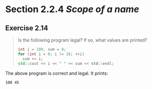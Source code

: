 # Section 2.2.4 _Scope of a name_

## Exercise 2.14

> Is the following program legal? If so, what values are printed?
>
> ```cpp
> int i = 100, sum = 0;
> for (int i = 0; i != 10; ++i)
>   sum += i;
> std::cout << i << " " << sum << std::endl;
> ```

The above program is correct and legal. It prints:
```
100 45
```
